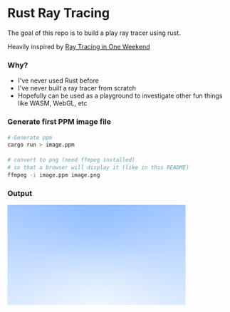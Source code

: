 # Rust Ray Tracing

The goal of this repo is to build a play ray tracer using rust.

Heavily inspired by [Ray Tracing in One Weekend](https://raytracing.github.io/books/RayTracingInOneWeekend.html)

### Why?

- I've never used Rust before
- I've never built a ray tracer from scratch
- Hopefully can be used as a playground to investigate other fun things like WASM, WebGL, etc

### Generate first PPM image file

```bash
# Generate ppm
cargo run > image.ppm

# convert to png (need ffmpeg installed)
# so that a browser will display it (like in this README)
ffmpeg -i image.ppm image.png
```

### Output

![First Ouput Image](image.png)